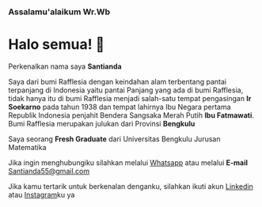 ### Assalamu'alaikum Wr.Wb 
# Halo semua!  👋

Perkenalkan nama saya **Santianda**

Saya dari bumi Rafflesia dengan keindahan alam terbentang pantai terpanjang di Indonesia yaitu pantai Panjang yang ada di bumi Rafflesia, tidak hanya itu di bumi Rafflesia menjadi salah-satu tempat pengasingan **Ir Soekarno** pada tahun 1938 dan tempat lahirnya Ibu Negara pertama Republik Indonesia penjahit Bendera Sangsaka Merah Putih **Ibu Fatmawati**. Bumi Rafflesia merupakan julukan dari Provinsi **Bengkulu**

Saya seorang **Fresh Graduate** dari Universitas Bengkulu Jurusan Matematika

Jika ingin menghubungiku silahkan melalui  [Whatsapp](https://api.whatsapp.com/send?phone=6289665894201) atau melalui **E-mail** Santianda55@gmail.com

Jika kamu tertarik untuk berkenalan denganku, silahkan ikuti akun [Linkedin](https://www.linkedin.com/in/santianda-64454821b) atau [Instagram](https://www.instagram.com/santianda79/)ku ya




